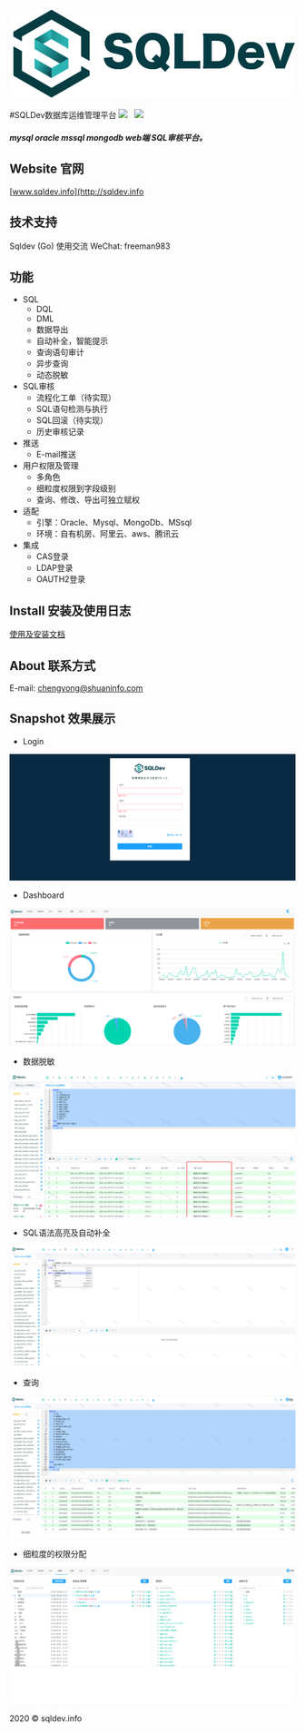 <p align="center">
        <img  src="img/logo.png">
</p>

#SQLDev数据库运维管理平台
![](https://img.shields.io/badge/build-release-brightgreen.svg)  
![](https://img.shields.io/badge/version-v2.2.0-brightgreen.svg)  

##### mysql oracle mssql mongodb web端 SQL审核平台。

## Website 官网

[www.sqldev.info](http://sqldev.info



## 技术支持
   Sqldev (Go) 使用交流     WeChat: freeman983
## 功能

- SQL 
    - DQL 
    - DML
    - 数据导出
    - 自动补全，智能提示 
    - 查询语句审计
    - 异步查询
    - 动态脱敏
- SQL审核
    - 流程化工单（待实现）
    - SQL语句检测与执行
    - SQL回滚（待实现）
    - 历史审核记录
- 推送
    - E-mail推送   
- 用户权限及管理
    - 多角色
    - 细粒度权限到字段级别
    - 查询、修改、导出可独立赋权
- 适配
    - 引擎：Oracle、Mysql、MongoDb、MSsql
    - 环境：自有机房、阿里云、aws、腾讯云     
- 集成
    - CAS登录 
    - LDAP登录 
    - OAUTH2登录 
        


## Install 安装及使用日志

[使用及安装文档](http://sqldev.info/bk/)
  
## About 联系方式
   
   E-mail: chengyong@shuaninfo.com

## Snapshot 效果展示

- Login



![login](img/login.png)


- Dashboard

![](img/dashboard.png)

- 数据脱敏

![](img/mask.png)

- SQL语法高亮及自动补全

![](img/light.png)

- 查询

![](img/query.png)

- 细粒度的权限分配

![](img/role.png)





2020 © sqldev.info



